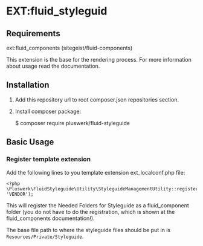# EXT:fluid_styleguid

## Requirements

ext:fluid_components (sitegeist/fluid-components)

This extension is the base for the rendering process. For more information about usage read the documentation.

## Installation

1. Add this repository url to root composer.json repositories section.

2. Install composer package:


	$ composer require pluswerk/fluid-styleguide

## Basic Usage

### Register template extension

Add the following lines to you template extension ext_localconf.php file:

	<?php
	\Pluswerk\FluidStyleguide\Utility\StyleguideManagementUtility::registerForStyleguide('my_extension', 'VENDOR');

This will register the Needed Folders for Styleguide as a fluid_component folder (you do not have to do the
registration, which is shown at the fluid_components documentation!).

The base file path to where the styleguide files should be put in is `Resources/Private/Styleguide`.
